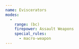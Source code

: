 ```yaml
---
name: Eviscerators
modes:
  -
    range: (bc)
    firepower: Assault Weapons
    special_rules:
      - macro-weapon
---
```

